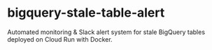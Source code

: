 # bigquery-stale-table-alert
Automated monitoring &amp; Slack alert system for stale BigQuery tables deployed on Cloud Run with Docker.
